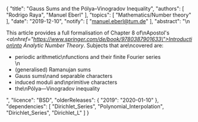 {
    "title": "Gauss Sums and the Pólya–Vinogradov Inequality",
    "authors": [
        "Rodrigo Raya",
        "Manuel Eberl"
    ],
    "topics": [
        "Mathematics/Number theory"
    ],
    "date": "2019-12-10",
    "notify": [
        "manuel.eberl@tum.de"
    ],
    "abstract": "\n<p>This article provides a full formalisation of Chapter 8 of\nApostol's <em><a\nhref=\"https://www.springer.com/de/book/9780387901633\">Introduction\nto Analytic Number Theory</a></em>. Subjects that are\ncovered are:</p> <ul> <li>periodic arithmetic\nfunctions and their finite Fourier series</li>\n<li>(generalised) Ramanujan sums</li> <li>Gauss sums\nand separable characters</li> <li>induced moduli and\nprimitive characters</li> <li>the\nPólya&mdash;Vinogradov inequality</li> </ul>",
    "licence": "BSD",
    "olderReleases": {
        "2019": "2020-01-10"
    },
    "dependencies": [
        "Dirichlet_Series",
        "Polynomial_Interpolation",
        "Dirichlet_Series",
        "Dirichlet_L"
    ]
}
